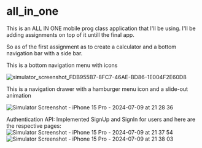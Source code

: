 # all_in_one

This is an ALL IN ONE mobile prog class application that I'll be using.
I'll be adding assignments on top of it untill the final app.

So as of the first assignment as to create a calculator and a bottom navigation bar with a side bar.

This is a bottom navigation menu with icons

![simulator_screenshot_FDB955B7-8FC7-46AE-BD86-1E004F2E60D8](https://github.com/mmaestro23/allinone_dart/assets/53564019/8e8915dc-b886-457a-9b55-762de6a692dd)

This is a navigation drawer with a hamburger menu icon and a slide-out animation

![Simulator Screenshot - iPhone 15 Pro - 2024-07-09 at 21 28 36](https://github.com/mmaestro23/allinone_dart/assets/53564019/b2fd6ae7-7717-471f-b82f-eafa8ac4a8d9)

Authentication API: Implemented SignUp and SignIn for users and here are the respective pages:
![Simulator Screenshot - iPhone 15 Pro - 2024-07-09 at 21 37 54](https://github.com/mmaestro23/allinone_dart/assets/53564019/a34c26cb-3457-4fed-b8fc-aaf992f58356)
![Simulator Screenshot - iPhone 15 Pro - 2024-07-09 at 21 38 03](https://github.com/mmaestro23/allinone_dart/assets/53564019/2c2ae717-6d82-4452-b77c-5222bee9cf85)
